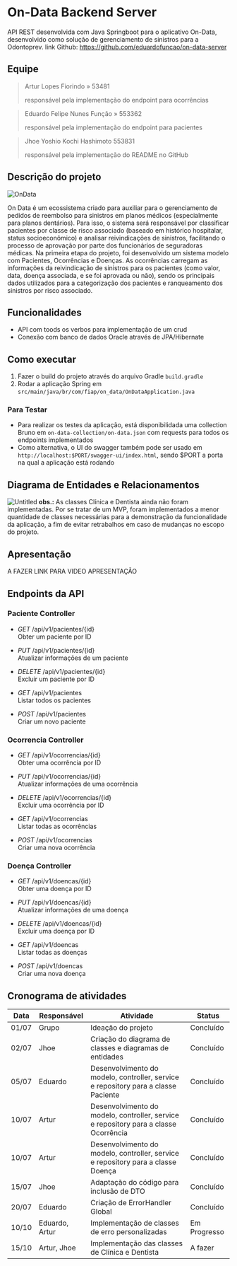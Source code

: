# On-Data Backend Server
API REST desenvolvida com Java Springboot para o aplicativo On-Data, desenvolvido como solução de gerenciamento de sinistros para a Odontoprev.
link Github: https://github.com/eduardofuncao/on-data-server

## Equipe
> Artur Lopes Fiorindo » 53481
> 
> responsável pela implementação do endpoint para ocorrências

> Eduardo Felipe Nunes Função » 553362 
> 
> responsável pela implementação do endpoint para pacientes

> Jhoe Yoshio Kochi Hashimoto 553831
> 
> responsável pela implementação do README no GitHub


## Descrição do projeto
![OnData](https://github.com/user-attachments/assets/87ad94eb-a00e-43b5-84c4-fbf7f7b9fd7d)

On Data é um ecossistema criado para auxiliar para o gerenciamento de pedidos de reembolso para sinistros em planos médicos (especialmente para planos dentários). Para isso, o sistema será responsável por classificar pacientes por classe de risco associado (baseado em histórico hospitalar, status socioeconômico) e analisar reivindicações de sinistros, facilitando o processo de aprovação por parte dos funcionários de seguradoras médicas.
Na primeira etapa do projeto, foi desenvolvido um sistema modelo com Pacientes, Ocorrências e Doenças. As ocorrências carregam as informações da reivindicação de sinistros para os pacientes (como valor, data, doença associada, e se foi aprovada ou não), sendo os principais dados utilizados para a categorização dos pacientes e ranqueamento dos sinistros por risco associado.
 
## Funcionalidades
- API com toods os verbos para implementação de um crud
- Conexão com banco de dados Oracle através de JPA/Hibernate

## Como executar
1. Fazer o build do projeto através do arquivo Gradle `build.gradle`
2. Rodar a aplicação Spring em `src/main/java/br/com/fiap/on_data/OnDataApplication.java` 

### Para Testar
- Para realizar os testes da aplicação, está disponibilidada uma collection Bruno em `on-data-collection/on-data.json` com requests para todos os endpoints implementados
- Como alternativa, o UI do swagger também pode ser usado em `http://localhost:$PORT/swagger-ui/index.html`, sendo $PORT a porta na qual a aplicação está rodando

## Diagrama de Entidades e Relacionamentos
![Untitled](https://github.com/user-attachments/assets/a65fefc6-89d1-40ab-9486-03b65be135db)
**obs.:** As classes Clínica e Dentista ainda não foram implementadas. Por se tratar de um MVP, foram implementados a menor quantidade de classes necessárias para a demonstração da funcionalidade da aplicação, a fim de evitar retrabalhos em caso de mudanças no escopo do projeto.

## Apresentação
A FAZER LINK PARA VIDEO APRESENTAÇÃO

## Endpoints da API

### Paciente Controller

- *GET* /api/v1/pacientes/{id}  
  Obter um paciente por ID

- *PUT* /api/v1/pacientes/{id}  
  Atualizar informações de um paciente

- *DELETE* /api/v1/pacientes/{id}  
  Excluir um paciente por ID

- *GET* /api/v1/pacientes  
  Listar todos os pacientes

- *POST* /api/v1/pacientes  
  Criar um novo paciente

### Ocorrencia Controller

- *GET* /api/v1/ocorrencias/{id}  
  Obter uma ocorrência por ID

- *PUT* /api/v1/ocorrencias/{id}  
  Atualizar informações de uma ocorrência

- *DELETE* /api/v1/ocorrencias/{id}  
  Excluir uma ocorrência por ID

- *GET* /api/v1/ocorrencias  
  Listar todas as ocorrências

- *POST* /api/v1/ocorrencias  
  Criar uma nova ocorrência

### Doença Controller

- *GET* /api/v1/doencas/{id}  
  Obter uma doença por ID

- *PUT* /api/v1/doencas/{id}  
  Atualizar informações de uma doença

- *DELETE* /api/v1/doencas/{id}  
  Excluir uma doença por ID

- *GET* /api/v1/doencas  
  Listar todas as doenças

- *POST* /api/v1/doencas  
  Criar uma nova doença

## Cronograma de atividades
| Data  | Responsável    | Atividade                                                                            | Status       |
| ----- | -------------- | ------------------------------------------------------------------------------------ | ------------ |
| 01/07 | Grupo          | Ideação do projeto                                                                   | Concluído    |
| 02/07 | Jhoe           | Criação do diagrama de classes e diagramas de entidades                              | Concluído    |
| 05/07 | Eduardo        | Desenvolvimento do modelo, controller, service e repository para a classe Paciente   | Concluído    |
| 10/07 | Artur          | Desenvolvimento do modelo, controller, service e repository para a classe Ocorrência | Concluído    |
| 10/07 | Artur          | Desenvolvimento do modelo, controller, service e repository para a classe Doença     | Concluído    |
| 15/07 | Jhoe           | Adaptação do código para inclusão de DTO                                             | Concluído    |
| 20/07 | Eduardo        | Criação de ErrorHandler Global                                                       | Concluído    |
| 10/10 | Eduardo, Artur | Implementação de classes de erro personalizadas                                      | Em Progresso |
| 15/10 | Artur, Jhoe    | Implementação das classes de Clínica e Dentista                                      | A fazer      |
